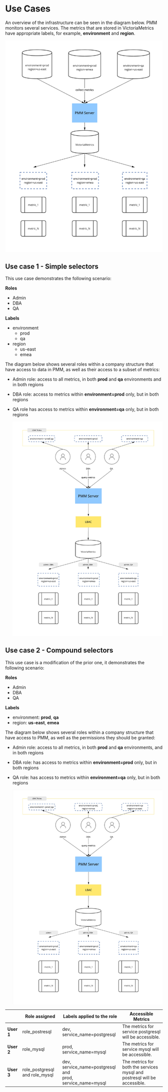 # Use Cases

An overview of the infrastructure can be seen in the diagram below. PMM monitors several services. The metrics that are stored in VictoriaMetrics have appropriate labels, for example, **environment** and **region**.

  <!-- source: https://miro.com/app/board/uXjVPfHchvM=/ -->
  ![PMM Access Control - Metrics collection](../../../images/lbac/pmm-lbac-collect-metrics.jpg)


## Use case 1 - Simple selectors

This use case demonstrates the following scenario:

**Roles**

- Admin
- DBA
- QA

**Labels**

- environment
  - prod
  - qa
- region
  - us-east
  - emea

The diagram below shows several roles within a company structure that have access to data in PMM, as well as their access to a subset of metrics:

- Admin role: access to all metrics, in both **prod** and **qa** environments and in both regions
- DBA role: access to metrics within **environment=prod** only, but in both regions
- QA role has access to metrics within **environment=qa** only, but in both regions

  ![PMM Access Control - Roles](../../../images/lbac/pmm-lbac-query-metrics-1.jpg)


## Use case 2 - Compound selectors

This use case is a modification of the prior one, it demonstrates the following scenario:

**Roles**

- Admin
- DBA
- QA

**Labels**

- environment: **prod**, **qa**
- region: **us-east**, **emea**

The diagram below shows several roles within a company structure that have access to PMM, as well as the permissions they should be granted:

- Admin role: access to all metrics, in both **prod** and **qa** environments, and in both regions
- DBA role: has access to metrics within **environment=prod** only, but in both regions
- QA role: has access to metrics within **environment=qa** only, but in both regions

  ![PMM Access Control - Roles](../../../images/lbac/pmm-lbac-query-metrics-2.jpg)


|            |**Role assigned**|**Labels applied to the role**|**Accessible Metrics** |
|------------|-----------------|------------------------------|-----------------------|
| **User 1** | role_postresql|dev, service_name=postgresql|The metrics for service postgresql will be accessible.|
| **User 2** | role_mysql    |prod, service_name=mysql|The metrics for service mysql will be accessible.|
| **User 3** | role_postgresql and role_mysql|dev, service_name=postgresql and </br> prod, service_name=mysql |The metrics for both the services mysql and postresql will be accessible.|
